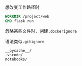 想改变工作路径时

```dockerfile
WORKDIR /project/web
CMD flask run
```

忽略某些文件时，创建`.dockerignore`

语法类似`.gitignore`

```
__pycache__/
.vscode/
notebooks/
```

